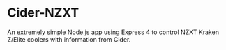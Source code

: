 # Cider-NZXT
 An extremely simple Node.js app using Express 4 to control NZXT Kraken Z/Elite coolers with information from Cider.
